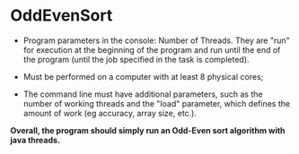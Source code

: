 # OddEvenSort

- Program parameters in the console: Number of Threads.
They are "run" for execution at the beginning of the program and run until the end of the program (until the job specified in the task is completed).

- Must be performed on a computer with at least 8 physical cores;

- The command line must have additional parameters, such as the number of working threads and the "load" parameter, which defines the amount of work (eg accuracy, array size, etc.).

**Overall, the program should simply run an Odd-Even sort algorithm with java threads.**
